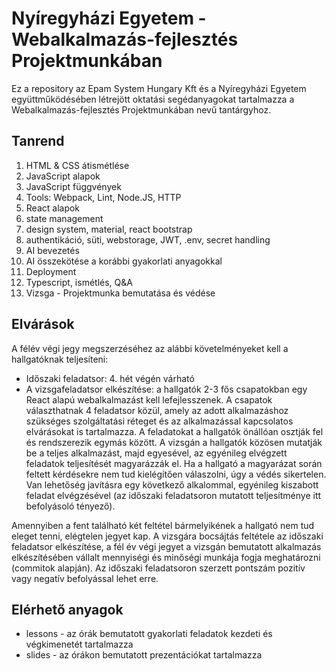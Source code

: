 # Nyíregyházi Egyetem - Webalkalmazás-fejlesztés Projektmunkában

Ez a repository az Epam System Hungary Kft és a Nyíregyházi Egyetem együttműködésében létrejött oktatási segédanyagokat tartalmazza a Webalkalmazás-fejlesztés Projektmunkában nevű tantárgyhoz.

## Tanrend
1. HTML & CSS átismétlése
2. JavaScript alapok
3. JavaScript függvények
4. Tools: Webpack, Lint, Node.JS, HTTP
5. React alapok
6. state management
7. design system, material, react bootstrap
8. authentikáció, süti, webstorage, JWT, .env, secret handling
9. AI bevezetés
10. AI összekötése a korábbi gyakorlati anyagokkal
11. Deployment
12. Typescript, ismétlés, Q&A
13. Vizsga - Projektmunka bemutatása és védése


## Elvárások
A félév végi jegy megszerzéséhez az alábbi követelményeket kell a hallgatóknak teljesíteni:
- Időszaki feladatsor: 4. hét végén várható
- A vizsgafeladatsor elkészítése: a hallgatók 2-3 fős csapatokban egy React alapú webalkalmazást kell lefejlesszenek. A csapatok választhatnak 4 feladatsor közül, amely az adott alkalmazáshoz szükséges szolgáltatási réteget és az alkalmazással kapcsolatos elvárásokat is tartalmazza. A feladatokat a hallgatók önállóan osztják fel és rendszerezik egymás között. A vizsgán a hallgatók közösen mutatják be a teljes alkalmazást, majd egyesével, az egyénileg elvégzett feladatok teljesítését magyarázzák el. Ha a hallgató a magyarázat során feltett kérdésekre nem tud kielégítően válaszolni, úgy a védés sikertelen. Van lehetőség javításra egy következő alkalommal, egyénileg kiszabott feladat elvégzésével (az időszaki feladatsoron mutatott teljesítménye itt befolyásoló tényező).

Amennyiben a fent található két feltétel bármelyikének a hallgató nem tud eleget tenni, elégtelen jegyet kap. A vizsgára bocsájtás feltétele az időszaki feladatsor elkészítése, a fél év végi jegyet a vizsgán bemutatott alkalmazás elkészítésében vállalt mennyiségi és minőségi munkája fogja meghatározni (commitok alapján). Az időszaki feladatsoron szerzett pontszám pozitív vagy negatív befolyással lehet erre.

## Elérhető anyagok

- lessons - az órák bemutatott gyakorlati feladatok kezdeti és végkimenetét tartalmazza
- slides - az órákon bemutatott prezentációkat tartalmazza
